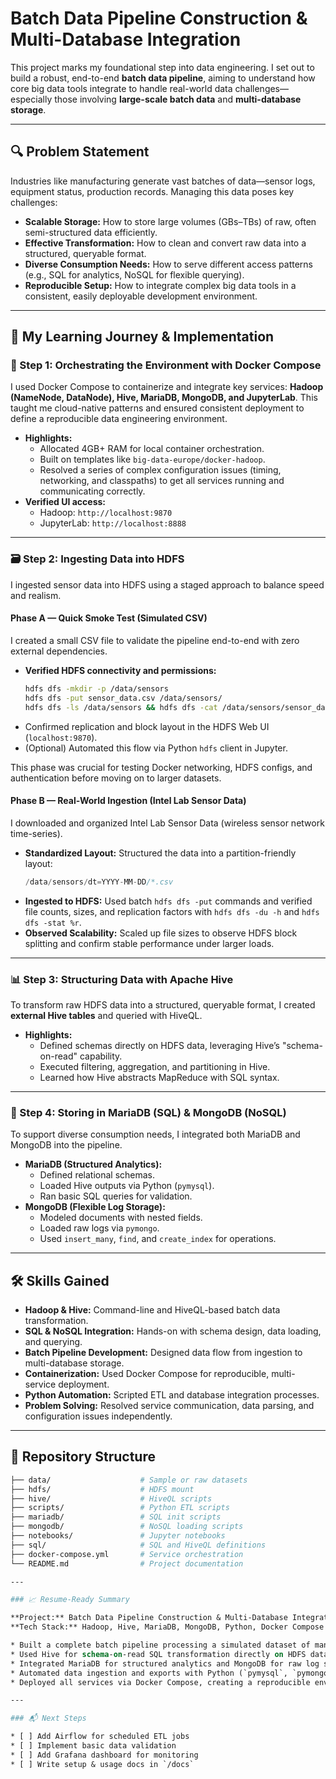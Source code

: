 # Batch Data Pipeline Construction & Multi-Database Integration

This project marks my foundational step into data engineering. I set out to build a robust, end-to-end **batch data pipeline**, aiming to understand how core big data tools integrate to handle real-world data challenges—especially those involving **large-scale batch data** and **multi-database storage**.

---

## 🔍 Problem Statement

Industries like manufacturing generate vast batches of data—sensor logs, equipment status, production records. Managing this data poses key challenges:

* **Scalable Storage:** How to store large volumes (GBs–TBs) of raw, often semi-structured data efficiently.
* **Effective Transformation:** How to clean and convert raw data into a structured, queryable format.
* **Diverse Consumption Needs:** How to serve different access patterns (e.g., SQL for analytics, NoSQL for flexible querying).
* **Reproducible Setup:** How to integrate complex big data tools in a consistent, easily deployable development environment.

---

## 🚀 My Learning Journey & Implementation

### 🧱 Step 1: Orchestrating the Environment with Docker Compose

I used Docker Compose to containerize and integrate key services: **Hadoop (NameNode, DataNode), Hive, MariaDB, MongoDB, and JupyterLab**. This taught me cloud-native patterns and ensured consistent deployment to define a reproducible data engineering environment.

* **Highlights:**
    * Allocated 4GB+ RAM for local container orchestration.
    * Built on templates like `big-data-europe/docker-hadoop`.
    * Resolved a series of complex configuration issues (timing, networking, and classpaths) to get all services running and communicating correctly.
* **Verified UI access:**
    * Hadoop: `http://localhost:9870`
    * JupyterLab: `http://localhost:8888`

---

### 🗃️ Step 2: Ingesting Data into HDFS

I ingested sensor data into HDFS using a staged approach to balance speed and realism.

#### **Phase A — Quick Smoke Test (Simulated CSV)**
I created a small CSV file to validate the pipeline end-to-end with zero external dependencies.

* **Verified HDFS connectivity and permissions:**
    ```bash
    hdfs dfs -mkdir -p /data/sensors
    hdfs dfs -put sensor_data.csv /data/sensors/
    hdfs dfs -ls /data/sensors && hdfs dfs -cat /data/sensors/sensor_data.csv
    ```
* Confirmed replication and block layout in the HDFS Web UI (`localhost:9870`).
* (Optional) Automated this flow via Python `hdfs` client in Jupyter.

This phase was crucial for testing Docker networking, HDFS configs, and authentication before moving on to larger datasets.

#### **Phase B — Real-World Ingestion (Intel Lab Sensor Data)**
I downloaded and organized Intel Lab Sensor Data (wireless sensor network time-series).

* **Standardized Layout:** Structured the data into a partition-friendly layout:
    ```swift
    /data/sensors/dt=YYYY-MM-DD/*.csv
    ```
* **Ingested to HDFS:** Used batch `hdfs dfs -put` commands and verified file counts, sizes, and replication factors with `hdfs dfs -du -h` and `hdfs dfs -stat %r`.
* **Observed Scalability:** Scaled up file sizes to observe HDFS block splitting and confirm stable performance under larger loads.

---

### 📊 Step 3: Structuring Data with Apache Hive

To transform raw HDFS data into a structured, queryable format, I created **external Hive tables** and queried with HiveQL.

* **Highlights:**
    * Defined schemas directly on HDFS data, leveraging Hive’s "schema-on-read" capability.
    * Executed filtering, aggregation, and partitioning in Hive.
    * Learned how Hive abstracts MapReduce with SQL syntax.

---

### 🔄 Step 4: Storing in MariaDB (SQL) & MongoDB (NoSQL)

To support diverse consumption needs, I integrated both MariaDB and MongoDB into the pipeline.

* **MariaDB (Structured Analytics):**
    * Defined relational schemas.
    * Loaded Hive outputs via Python (`pymysql`).
    * Ran basic SQL queries for validation.
* **MongoDB (Flexible Log Storage):**
    * Modeled documents with nested fields.
    * Loaded raw logs via `pymongo`.
    * Used `insert_many`, `find`, and `create_index` for operations.

---

## 🛠️ Skills Gained

* **Hadoop & Hive:** Command-line and HiveQL-based batch data transformation.
* **SQL & NoSQL Integration:** Hands-on with schema design, data loading, and querying.
* **Batch Pipeline Development:** Designed data flow from ingestion to multi-database storage.
* **Containerization:** Used Docker Compose for reproducible, multi-service deployment.
* **Python Automation:** Scripted ETL and database integration processes.
* **Problem Solving:** Resolved service communication, data parsing, and configuration issues independently.

---

## 📁 Repository Structure

```graphql
├── data/                    # Sample or raw datasets
├── hdfs/                    # HDFS mount
├── hive/                    # HiveQL scripts
├── scripts/                 # Python ETL scripts
├── mariadb/                 # SQL init scripts
├── mongodb/                 # NoSQL loading scripts
├── notebooks/               # Jupyter notebooks
├── sql/                     # SQL and HiveQL definitions
├── docker-compose.yml       # Service orchestration
└── README.md                # Project documentation

---

### 📈 Resume-Ready Summary

**Project:** Batch Data Pipeline Construction & Multi-Database Integration  
**Tech Stack:** Hadoop, Hive, MariaDB, MongoDB, Python, Docker Compose

* Built a complete batch pipeline processing a simulated dataset of manufacturing sensor logs.
* Used Hive for schema-on-read SQL transformation directly on HDFS data.
* Integrated MariaDB for structured analytics and MongoDB for raw log storage.
* Automated data ingestion and exports with Python (`pymysql`, `pymongo`).
* Deployed all services via Docker Compose, creating a reproducible environment and demonstrating proficiency in container orchestration.

---

### 📬 Next Steps

* [ ] Add Airflow for scheduled ETL jobs
* [ ] Implement basic data validation
* [ ] Add Grafana dashboard for monitoring
* [ ] Write setup & usage docs in `/docs`
